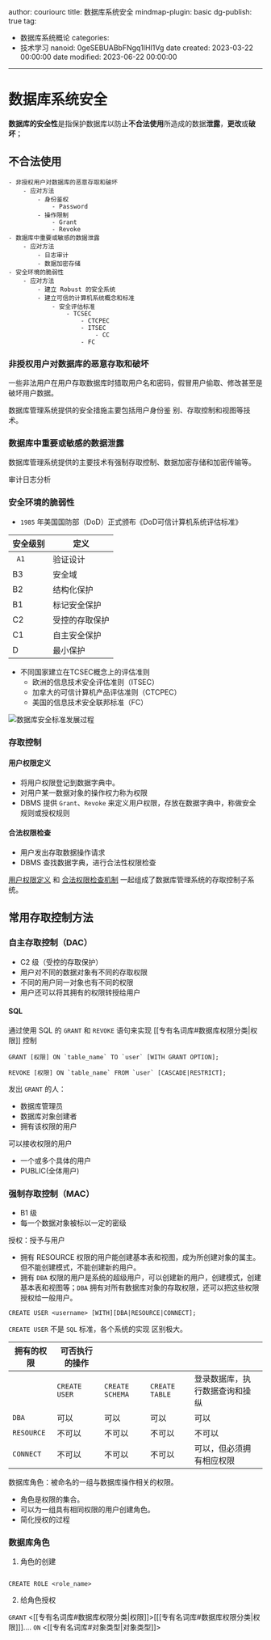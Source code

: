 author: couriourc
title: 数据库系统安全
mindmap-plugin: basic
dg-publish: true
tag:
  - 数据库系统概论
categories:
  - 技术学习
nanoid: 0geSEBUABbFNgq1lHI1Vg
date created: 2023-03-22 00:00:00
date modified: 2023-06-22 00:00:00
---

# 数据库系统安全

**数据库的安全性**是指保护数据库以防止**不合法使用**所造成的数据**泄露**，**更改**或**破坏**；

## 不合法使用

```markmap
- 非授权用户对数据库的恶意存取和破坏
	- 应对方法
		- 身份鉴权
			- Password
		- 操作限制
			- Grant
			- Revoke
- 数据库中重要或敏感的数据泄露
	- 应对方法
		- 日志审计
		- 数据加密存储
- 安全环境的脆弱性
	- 应对方法
		- 建立 Robust 的安全系统
		- 建立可信的计算机系统概念和标准
			- 安全评估标准
				- TCSEC
					- CTCPEC
					- ITSEC
						- CC
					- FC
```

### 非授权用户对数据库的恶意存取和破坏

一些非法用户在用户存取数据库时猎取用户名和密码，假冒用户偷取、修改甚至是破坏用户数据。

数据库管理系统提供的安全措施主要包括用户身份鉴 别、存取控制和视图等技术。

### 数据库中重要或敏感的数据泄露

数据库管理系统提供的主要技术有强制存取控制、数据加密存储和加密传输等。

审计日志分析

### 安全环境的脆弱性

- `1985` 年美国国防部（DoD）正式颁布《DoD可信计算机系统评估标准》  

| 安全级别 | 定义           |
| -------- | -------------- |
| ` A1`    | 验证设计       |
| B3       | 安全域         |
| B2       | 结构化保护     |
| B1       | 标记安全保护   |
| C2       | 受控的存取保护 |
| C1       | 自主安全保护   |
| D        | 最小保护       |

- 不同国家建立在TCSEC概念上的评估准则
	- 欧洲的信息技术安全评估准则（ITSEC）
	- 加拿大的可信计算机产品评估准则（CTCPEC）
	- 美国的信息技术安全联邦标准（FC）

![数据库安全标准发展过程](https://raw.githubusercontent.com/couriourc/all-image/main/img/%E6%95%B0%E6%8D%AE%E5%BA%93%E5%AE%89%E5%85%A8%E6%A0%87%E5%87%86%E5%8F%91%E5%B1%95%E8%BF%87%E7%A8%8B.png?token=GHSAT0AAAAAAB7SL26ZN2ISKNBWI5VD5A3IZA35IDQ)

### 存取控制

#### 用户权限定义

- 将用户权限登记到数据字典中。
- 对用户某一数据对象的操作权力称为权限
- DBMS 提供 `Grant`、`Revoke` 来定义用户权限，存放在数据字典中，称做安全规则或授权规则

#### 合法权限检查

- 用户发出存取数据操作请求
- DBMS 查找数据字典，进行合法性权限检查

[用户权限定义](#用户权限定义) 和 [合法权限检查机制](#合法权限检查) 一起组成了数据库管理系统的存取控制子系统。

## 常用存取控制方法

### 自主存取控制（DAC）

- C2 级（受控的存取保护）
- 用户对不同的数据对象有不同的存取权限
- 不同的用户同一对象也有不同的权限
- 用户还可以将其拥有的权限转授给用户

#### SQL

通过使用 SQL 的 `GRANT` 和 `REVOKE` 语句来实现 [[专有名词库#数据库权限分类|权限]] 控制

```mysql
GRANT [权限] ON `table_name` TO `user` [WITH GRANT OPTION];

REVOKE [权限] ON `table_name` FROM `user` [CASCADE|RESTRICT];

```

发出 `GRANT` 的人：

- 数据库管理员
- 数据库对象创建者
- 拥有该权限的用户

可以接收权限的用户

- 一个或多个具体的用户
- PUBLIC(全体用户)

### 强制存取控制（MAC）

- B1 级
- 每一个数据对象被标以一定的密级

授权：授予与用户

- 拥有 RESOURCE 权限的用户能创建基本表和视图，成为所创建对象的属主。但不能创建模式，不能创建新的用户。
- 拥有 `DBA` 权限的用户是系统的超级用户，可以创建新的用户，创建模式，创建基本表和视图等；`DBA` 拥有对所有数据库对象的存取权限，还可以把这些权限授权给一般用户。

```mysql
CREATE USER <username> [WITH][DBA|RESOURCE|CONNECT];
```

`CREATE USER` 不是 `SQL` 标准，各个系统的实现 区别极大。

| 拥有的权限 | 可否执行的操作 |                 |                |                                |
| ---------- | -------------- | --------------- | -------------- | ------------------------------ |
|            | `CREATE USER`  | `CREATE SCHEMA` | `CREATE TABLE` | 登录数据库，执行数据查询和操纵 |
| `DBA`      | 可以           | 可以            | 可以           | 可以                           |
| `RESOURCE` | 不可以         | 不可以          | 不可以         | 不可以                         |
| `CONNECT`  | 不可以         | 不可以          | 不可以         | 可以，但必须拥有相应权限       |

数据库角色：被命名的一组与数据库操作相关的权限。

- 角色是权限的集合。
- 可以为一组具有相同权限的用户创建角色。
- 简化授权的过程

### 数据库角色

1. 角色的创建

```Mysql

CREATE ROLE <role_name>

```

2. 给角色授权

`GRANT` <[[专有名词库#数据库权限分类|权限]]>\[[[专有名词库#数据库权限分类|权限]]\]…. `ON` <[[专有名词库#对象类型|对象类型]]>

